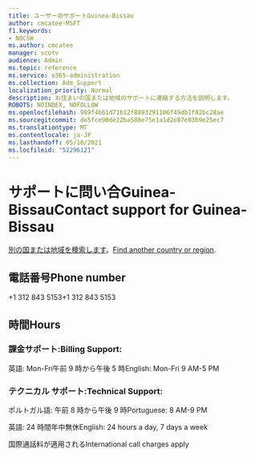```yaml
---
title: ユーザーのサポートGuinea-Bissau
author: cmcatee-MSFT
f1.keywords:
- NOCSH
ms.author: cmcatee
manager: scotv
audience: Admin
ms.topic: reference
ms.service: o365-administration
ms.collection: Adm_Support
localization_priority: Normal
description: お住まいの国または地域のサポートに連絡する方法を説明します。
ROBOTS: NOINDEX, NOFOLLOW
ms.openlocfilehash: 989f4bb1d71b12f8893291106f49db1f02bc28ae
ms.sourcegitcommit: de5fce90de22ba588e75e1a1d2e87e03b9e25ec7
ms.translationtype: MT
ms.contentlocale: ja-JP
ms.lasthandoff: 05/10/2021
ms.locfileid: "52296121"
---
```

# <a name="contact-support-for-guinea-bissau"></a><span data-ttu-id="2ca23-103">サポートに問い合Guinea-Bissau</span><span class="sxs-lookup"><span data-stu-id="2ca23-103">Contact support for Guinea-Bissau</span></span>

<span data-ttu-id="2ca23-104">[別の国または地域を検索します](../../business-video/get-help-support.md)。</span><span class="sxs-lookup"><span data-stu-id="2ca23-104">[Find another country or region](../../business-video/get-help-support.md).</span></span>

## <a name="phone-number"></a><span data-ttu-id="2ca23-105">電話番号</span><span class="sxs-lookup"><span data-stu-id="2ca23-105">Phone number</span></span>
<span data-ttu-id="2ca23-106">+1 312 843 5153</span><span class="sxs-lookup"><span data-stu-id="2ca23-106">+1 312 843 5153</span></span>

## <a name="hours"></a><span data-ttu-id="2ca23-107">時間</span><span class="sxs-lookup"><span data-stu-id="2ca23-107">Hours</span></span>
### <a name="billing-support"></a><span data-ttu-id="2ca23-108">課金サポート:</span><span class="sxs-lookup"><span data-stu-id="2ca23-108">Billing Support:</span></span>

<span data-ttu-id="2ca23-109">英語: Mon-Fri午前 9 時から午後 5 時</span><span class="sxs-lookup"><span data-stu-id="2ca23-109">English: Mon-Fri 9 AM-5 PM</span></span>

### <a name="technical-support"></a><span data-ttu-id="2ca23-110">テクニカル サポート:</span><span class="sxs-lookup"><span data-stu-id="2ca23-110">Technical Support:</span></span>

<span data-ttu-id="2ca23-111">ポルトガル語: 午前 8 時から午後 9 時</span><span class="sxs-lookup"><span data-stu-id="2ca23-111">Portuguese: 8 AM-9 PM</span></span>

<span data-ttu-id="2ca23-112">英語: 24 時間年中無休</span><span class="sxs-lookup"><span data-stu-id="2ca23-112">English: 24 hours a day, 7 days a week</span></span>

<span data-ttu-id="2ca23-113">国際通話料が適用される</span><span class="sxs-lookup"><span data-stu-id="2ca23-113">International call charges apply</span></span>
